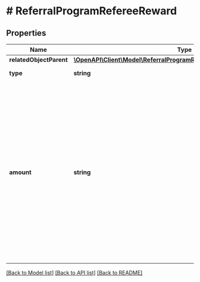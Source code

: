 # # ReferralProgramRefereeReward

## Properties

Name | Type | Description | Notes
------------ | ------------- | ------------- | -------------
**relatedObjectParent** | [**\OpenAPI\Client\Model\ReferralProgramRefereeRewardRelatedObjectParent**](ReferralProgramRefereeRewardRelatedObjectParent.md) |  | [optional]
**type** | **string** | Type of reward. | [optional]
**amount** | **string** | Define the number of &#x60;points&#x60; to add to a loyalty card or &#x60;credits&#x60; to the balance on a gift card. In case of the gift card, the value is multiplied by 100 to precisely represent 2 decimal places. For example, $100 amount is written as 10000. | [optional]

[[Back to Model list]](../../README.md#models) [[Back to API list]](../../README.md#endpoints) [[Back to README]](../../README.md)

